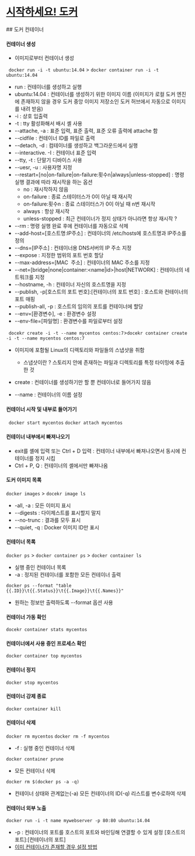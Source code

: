 # [시작하세요! 도커](http://wikibook.co.kr/docker/)

## 도커 컨테이너

#### 컨테이너 생성

- 이미지로부터 컨테이너 생성

``` docker run -i -t ubuntu:14.04```  > ```docker container run -i -t ubuntu:14.04```

- run : 컨테이너를 생성하고 실행
- ubuntu:14.04 : 컨테이너를 생성하기 위한 이미지 이름 (이미지가 로컬 도커 엔진에 존재하지 않을 경우 도커 중앙 이미지 저장소인 도커 허브에서 자동으로 이미지를 내려 받음)
- -i : 상호 입출력
- -t : tty 활성화해서 배시 셸 사용
- --attache, -a : 표준 입력, 표준 출력, 표준 오류 출력에 attache 함
- --cidfile : 컨테이너 ID를 파일로 출력
- --detach, -d : 컴테이너를 생성하고 백그라운드에서 실행
- --interactive. -I : 컨테이너 표준 입력
- --tty, -t : 단말기 디바이스 사용
- --uesr, -u : 사용자명 지정
- --restart=[no|on-failure|on-failure:횟수n|always|unless-stopped] : 명령 실행 결과에 따라 재시작을 하는 옵션
  - no : 재시작하지 않음
  - on-failure : 종료 스테이터스가 0이 아닐 때 재시작
  - on-failure:횟수n : 종료 스테이터스가 0이 아닐 때 n번 재시작
  - always : 항상 재시작
  - unless-stopped : 최근 컨테이너가 정지 상태가 아니라면 항상 재시작 ?
- --rm : 명령 실행 완료 후에 컨테이너를 자동으로 삭제
- --add-host=[호스트명:IP주소] : 컨테이너의 /etc/hosts에 호스트명과 IP주소를 정의
- --dns=[IP주소] : 컨테이너용 DNS서버의 IP 주소 지정
- --expose : 지정한 범위의 포트 번호 할당
- --max-address=[MAC  주소] : 컨테이너의 MAC 주소를 지정
- --net=[bridge|none|container:<name|id>|host|NETWORK] : 컨테이너의 네트워크를 지정
- --hostname, -h : 컨테이너 자신의 호스트명을 지정
- --publish, -p[호스트의 포트 번호]:[컨테이너의 포트 번호] : 호스트와 컨테이너의 포트 매핑
- --publish-all, -p : 호스트의 임의의 포트를 컨테이너에 할당
- --env=[환경변수], -e : 환경변수 설정
- --env-file=[파일명] : 환경변수를 파일로부터 설정

``` docekr create -i -t --name mycentos centos:7```>```docekr container create -i -t --name mycentos centos:7```

- 이미지에 포함될 Linux의 디렉토리와 파일들의 스냅샷을 취함
  - 스냅샷이란 ? 스토리지 안에 존재하는 파일과 디렉토리를 특정 타이밍에 추출 한 것

- create : 컨테이너를 생성하기만 할 뿐 컨테이너로 들어가지 않음
- --name : 컨테이너의 이름 설정

#### 컨테이너 시작 및 내부로 들어가기

``` docker start mycentos```
``` docker attach mycentos ```

#### 컨테이너 내부에서 빠져나오기

- exit를 셸에 입력 또는 Ctrl + D 입력 : 컨테이너 내부에서 빠져나오면서 동시에 컨테이너를 정지 시킴
- Ctrl + P, Q : 컨테이너의 셸에서만 빠져나옴

#### 도커 이미지 목록

``` docker images ``` > ```docekr image ls```

- -all, -a : 모든 이미지 표시
- --digests : 다이제스트를 표시할지 말지
- --no-trunc : 결과를 모두 표시
- --quiet, -q : Docker 이미지 ID만 표시

#### 컨테이너 목록

``` docker ps ``` > ```docker container ps``` > ```docker container ls```

- 실행 중인 컨테이너 목록
- -a : 정지된 컨테이너를 포함한 모든 컨테이너 출력

``` docker ps --format "table {{.ID}}\t{{.Status}}\t{{.Image}}\t{{.Names}}" ```

- 원하는 정보만 출력하도록 --format 옵션 사용

#### 컨테이너 가동 확인

```docekr container stats mycentos```

#### 컨테이너에서 사용 중인 프로세스 확인

```docker container top mycentos```

#### 컨테이너 정지

``` docker stop mycentos ```

#### 컨테이너 강제 종료

```docker container kill```

#### 컨테이너 삭제

``` docker rm mycentos ```
``` docker rm -f mycentos ```

- -f : 실행 중인 컨테이너 삭제

``` docker container prune ```

- 모든 컨테이너 삭제

``` docker rm $(docker ps -a -q) ```

- 컨테이너 상태와 관계없는(-a) 모든 컨테이너의 ID(-q) 리스트를 변수로하여 삭제

#### 컨테이너 외부 노출

``` docker run -i -t name mywebserver -p 80:80 ubuntu:14.04 ```

- -p : 컨테이너의 포트를 호스트의 포트와 바인딩해 연결할 수 있게 설정 [호스트의 포트]:[컨테이너의 포트]
- [이미 컨테이너가 존재할 경우 설정 방법](https://stackoverflow.com/questions/19335444/how-do-i-assign-a-port-mapping-to-an-existing-docker-container)

#### 